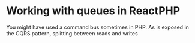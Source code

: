 # Working with queues in ReactPHP

You might have used a command bus sometimes in PHP. As is exposed in the CQRS
pattern, splitting between reads and writes